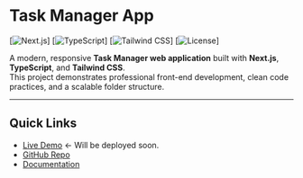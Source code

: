 # Task Manager App

[![Next.js](https://img.shields.io/badge/Next.js-13.5-blue?logo=next.js&logoColor=white)]
[![TypeScript](https://img.shields.io/badge/TypeScript-4.9-blue?logo=typescript&logoColor=white)]
[![Tailwind CSS](https://img.shields.io/badge/Tailwind%20CSS-3.3-blue?logo=tailwindcss&logoColor=white)]
[![License](https://img.shields.io/badge/License-MIT-green)]

A modern, responsive **Task Manager web application** built with **Next.js**, **TypeScript**, and **Tailwind CSS**.  
This project demonstrates professional front-end development, clean code practices, and a scalable folder structure.

---

## Quick Links

- [Live Demo](#) ← Will be deployed soon. 
- [GitHub Repo](https://github.com/metu4669/task-manager-app)
- [Documentation](#)

